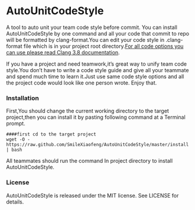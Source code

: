 # AutoUnitCodeStyle

A tool to auto unit your team code style before commit. You can install AutoUnitCodeStyle by one command and all your code that commit to repo will be formatted by clang-format.You can edit your code style in .clang-format file which is in your project root directory.[For all code options you can use please read Clang 3.8 documentation](http://clang.llvm.org/docs/ClangFormatStyleOptions.html/).

If you have a project and need teamwork,it’s great way to unify team code style.You don’t have to write a code style guide and give all your teammate and spend much time to learn it.Just use same code style options and all the project code would look like one person wrote. Enjoy that.

### Installation

First,You should change the current working directory to the target project,then you can install it by pasting following command at a Terminal prompt.

``` 
####first cd to the target project 
wget -O - https://raw.github.com/SmileXiaofeng/AutoUnitCodeStyle/master/install | bash
```

All teammates should run the command In project directory to install AutoUnitCodeStyle.

### License

AutoUnitCodeStyle is released under the MIT license. See LICENSE for details.